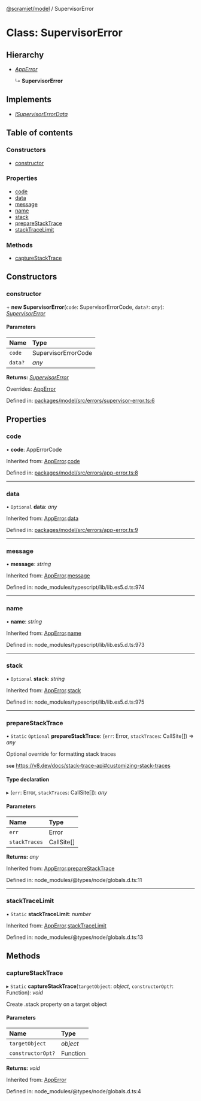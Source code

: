 [@scramjet/model](../README.md) / SupervisorError

# Class: SupervisorError

## Hierarchy

- [*AppError*](apperror.md)

  ↳ **SupervisorError**

## Implements

- [*ISupervisorErrorData*](../README.md#isupervisorerrordata)

## Table of contents

### Constructors

- [constructor](supervisorerror.md#constructor)

### Properties

- [code](supervisorerror.md#code)
- [data](supervisorerror.md#data)
- [message](supervisorerror.md#message)
- [name](supervisorerror.md#name)
- [stack](supervisorerror.md#stack)
- [prepareStackTrace](supervisorerror.md#preparestacktrace)
- [stackTraceLimit](supervisorerror.md#stacktracelimit)

### Methods

- [captureStackTrace](supervisorerror.md#capturestacktrace)

## Constructors

### constructor

\+ **new SupervisorError**(`code`: SupervisorErrorCode, `data?`: *any*): [*SupervisorError*](supervisorerror.md)

#### Parameters

| Name | Type |
| :------ | :------ |
| `code` | SupervisorErrorCode |
| `data?` | *any* |

**Returns:** [*SupervisorError*](supervisorerror.md)

Overrides: [AppError](apperror.md)

Defined in: [packages/model/src/errors/supervisor-error.ts:6](https://github.com/scramjetorg/transform-hub/blob/8f44413a/packages/model/src/errors/supervisor-error.ts#L6)

## Properties

### code

• **code**: AppErrorCode

Inherited from: [AppError](apperror.md).[code](apperror.md#code)

Defined in: [packages/model/src/errors/app-error.ts:8](https://github.com/scramjetorg/transform-hub/blob/8f44413a/packages/model/src/errors/app-error.ts#L8)

___

### data

• `Optional` **data**: *any*

Inherited from: [AppError](apperror.md).[data](apperror.md#data)

Defined in: [packages/model/src/errors/app-error.ts:9](https://github.com/scramjetorg/transform-hub/blob/8f44413a/packages/model/src/errors/app-error.ts#L9)

___

### message

• **message**: *string*

Inherited from: [AppError](apperror.md).[message](apperror.md#message)

Defined in: node_modules/typescript/lib/lib.es5.d.ts:974

___

### name

• **name**: *string*

Inherited from: [AppError](apperror.md).[name](apperror.md#name)

Defined in: node_modules/typescript/lib/lib.es5.d.ts:973

___

### stack

• `Optional` **stack**: *string*

Inherited from: [AppError](apperror.md).[stack](apperror.md#stack)

Defined in: node_modules/typescript/lib/lib.es5.d.ts:975

___

### prepareStackTrace

▪ `Static` `Optional` **prepareStackTrace**: (`err`: Error, `stackTraces`: CallSite[]) => *any*

Optional override for formatting stack traces

**`see`** https://v8.dev/docs/stack-trace-api#customizing-stack-traces

#### Type declaration

▸ (`err`: Error, `stackTraces`: CallSite[]): *any*

#### Parameters

| Name | Type |
| :------ | :------ |
| `err` | Error |
| `stackTraces` | CallSite[] |

**Returns:** *any*

Inherited from: [AppError](apperror.md).[prepareStackTrace](apperror.md#preparestacktrace)

Defined in: node_modules/@types/node/globals.d.ts:11

___

### stackTraceLimit

▪ `Static` **stackTraceLimit**: *number*

Inherited from: [AppError](apperror.md).[stackTraceLimit](apperror.md#stacktracelimit)

Defined in: node_modules/@types/node/globals.d.ts:13

## Methods

### captureStackTrace

▸ `Static` **captureStackTrace**(`targetObject`: *object*, `constructorOpt?`: Function): *void*

Create .stack property on a target object

#### Parameters

| Name | Type |
| :------ | :------ |
| `targetObject` | *object* |
| `constructorOpt?` | Function |

**Returns:** *void*

Inherited from: [AppError](apperror.md)

Defined in: node_modules/@types/node/globals.d.ts:4
